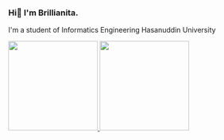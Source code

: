 ### Hi👋 I'm Brillianita.

I'm a student of Informatics Engineering Hasanuddin University

<p align="left">
<a href="https://github.com/brillianita">
  <img height="180em" src="https://github-readme-stats-eight-theta.vercel.app/api?username=brillianita&show_icons=true&theme=cobalt&include_all_commits=true&count_private=true"/>
  <img height="180em" src="https://github-readme-stats-eight-theta.vercel.app/api/top-langs/?username=brillianita&layout=compact&langs_count=8&theme=cobalt"/>
</a>
</p>



<!--
**brillianita/Brillianita** is a ✨ _special_ ✨ repository because its `README.md` (this file) appears on your GitHub profile.

Here are some ideas to get you started:

- 🔭 I’m currently working on ...
- 🌱 I’m currently learning ...
- 👯 I’m looking to collaborate on ...
- 🤔 I’m looking for help with ...
- 💬 Ask me about ...
- 📫 How to reach me: ...
- 😄 Pronouns: ...
- ⚡ Fun fact: ...
-->
